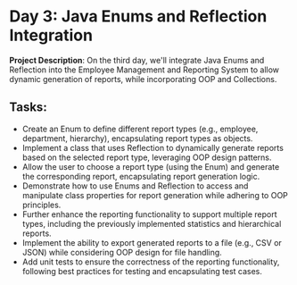 # Day 3: Java Enums and Reflection Integration

**Project Description**:
On the third day, we'll integrate Java Enums and Reflection into the Employee Management and Reporting System to allow dynamic generation of reports, while incorporating OOP and Collections.

**Tasks**:
-
- Create an Enum to define different report types (e.g., employee, department, hierarchy), encapsulating report types as objects.
- Implement a class that uses Reflection to dynamically generate reports based on the selected report type, leveraging OOP design patterns.
- Allow the user to choose a report type (using the Enum) and generate the corresponding report, encapsulating report generation logic.
- Demonstrate how to use Enums and Reflection to access and manipulate class properties for report generation while adhering to OOP principles.
- Further enhance the reporting functionality to support multiple report types, including the previously implemented statistics and hierarchical reports.
- Implement the ability to export generated reports to a file (e.g., CSV or JSON) while considering OOP design for file handling.
- Add unit tests to ensure the correctness of the reporting functionality, following best practices for testing and encapsulating test cases.
